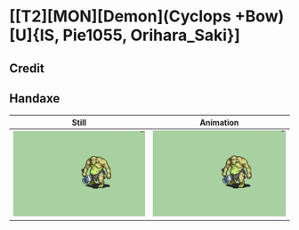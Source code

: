 # [\[T2\]\[MON\]\[Demon\]\(Cyclops +Bow\)\[U\]{IS, Pie1055, Orihara_Saki}]

## Credit


	
## Handaxe

| Still | Animation |
| :---: | :-------: |
| ![Handaxe still](./Handaxe_000.png) | ![Handaxe animation](./Handaxe.gif) |

